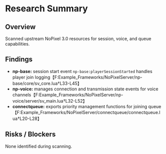 # Research Summary

## Overview
Scanned upstream NoPixel 3.0 resources for session, voice, and queue capabilities.

## Findings
- **np-base:** session start event `np-base:playerSessionStarted` handles player join logging【F:Example_Frameworks/NoPixelServer/np-base/core/sv_core.lua†L33-L45】
- **np-voice:** manages connection and transmission state events for voice channels【F:Example_Frameworks/NoPixelServer/np-voice/server/sv_main.lua†L32-L52】
- **connectqueue:** exports priority management functions for joining queue【F:Example_Frameworks/NoPixelServer/connectqueue/connectqueue.lua†L20-L28】

## Risks / Blockers
None identified during scanning.
